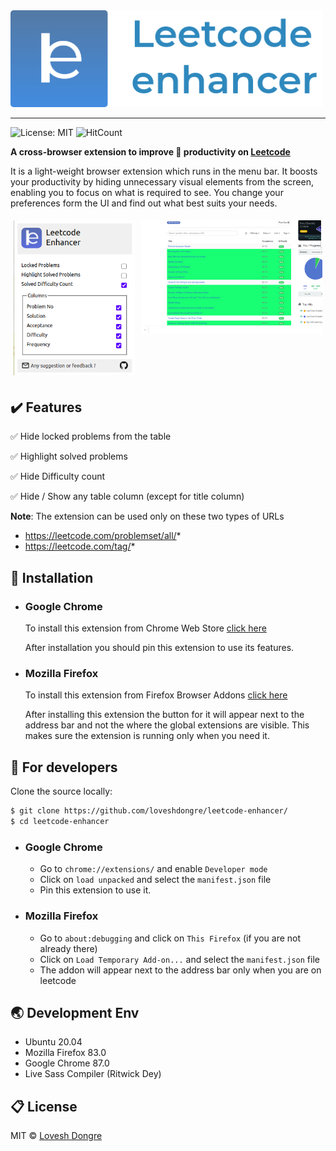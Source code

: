 <img src="./images/logoFull.png" alt="logo full" width="500">
<hr>

![License: MIT](https://img.shields.io/badge/License-MIT-green.svg) 
![HitCount](http://hits.dwyl.com/loveshdongre/leetcode-enhancer.svg)

**A cross-browser extension to improve :rocket: productivity on 
<a href="https://leetcode.com" target="_blank">Leetcode</a>**

It is a light-weight browser extension which runs in the menu bar. It boosts your productivity by hiding unnecessary visual elements from the screen, enabling you to focus on what is required to see. You change your preferences form the UI and find out what best suits your needs.

 <div class="row">
  <div class="column">
    <img src="./images/ui.png">
  </div>
  <div class="column">
    <img src="./images/ui2-1280x800.png">
  </div>
</div> 

<style>
.row {
  display: flex;
  justify-content: space-evenly;
}

.column:nth-child(1){
  flex:40%;
  padding: 5px;
}
.column:nth-child(2) {
    flex: 60%;
    padding: 5px;
}
</style>

## :heavy_check_mark: Features
:white_check_mark: Hide locked problems from the table

:white_check_mark: Highlight solved problems

:white_check_mark: Hide Difficulty count

:white_check_mark: Hide / Show any table column (except for title column)

**Note**: The extension can be used only on these two types of URLs
* https://leetcode.com/problemset/all/*
* https://leetcode.com/tag/*

## :star2: Installation
* ### Google Chrome
    To install this extension from Chrome Web Store <a href="" target="_blank">click here</a>
    
    After installation you should pin this extension to use its features.
* ### Mozilla Firefox
    To install this extension from Firefox Browser Addons <a href="https://addons.mozilla.org/en-US/firefox/addon/leetcode-enhancer/" target="_blank">click here</a>
    
    After installing this extension the button for it will appear next to the address bar and not the where the global extensions are visible. This makes sure the extension is running only when you need it.

## :crown: For developers
Clone the source locally:

```sh
$ git clone https://github.com/loveshdongre/leetcode-enhancer/
$ cd leetcode-enhancer
```
* ### Google Chrome
    - Go to `chrome://extensions/` and enable `Developer mode`
    - Click on `load unpacked` and select the `manifest.json` file
    - Pin this extension to use it.

* ### Mozilla Firefox
    - Go to `about:debugging` and click on `This Firefox` (if you are not already there)
    - Click on `Load Temporary Add-on...` and select the `manifest.json` file
    - The addon will appear next to the address bar only when you are on leetcode

## :earth_asia: Development Env
* Ubuntu 20.04
* Mozilla Firefox 83.0
* Google Chrome 87.0
* Live Sass Compiler (Ritwick Dey)

## :clipboard: License
MIT © <a href = "https://loveshdongre.tech" target="_blank">Lovesh Dongre</a>